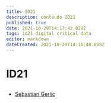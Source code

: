 ```yaml
---
title: ID21
description: conteudo ID21
published: true
date: 2021-10-29T14:17:42.029Z
tags: id21 digital critical data
editor: markdown
dateCreated: 2021-10-29T14:16:40.808Z
---
```


# ID21

##

- [Sebastian Gerlic](/recursos/id21-sebastian-gerlic)
